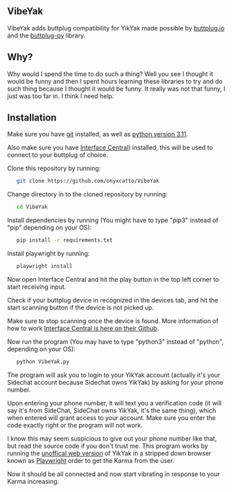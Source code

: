 ## VibeYak

VibeYak adds buttplug compatibility for YikYak made possible by [buttplug.io](https://buttplug.io/) and the [buttplug-py](https://github.com/Siege-Wizard/buttplug-py) library. 


## Why?
Why would I spend the time to do such a thing? Well you see I thought it would be funny and then I spent hours learning these libraries to try and do such thing because I thought it would be funny. It really was not that funny, I just was too far in. I think I need help.
## Installation

Make sure you have [git](https://git-scm.com/downloads) installed, as well as [python version 3.11](https://www.python.org/downloads/release/python-3110/).

Also make sure you have [Interface Central](https://intiface.com/central/)) installed, this will be used to connect to your buttplug of choice.

Clone this repository by running:
```bash
   git clone https://github.com/onyxcatto/VibeYak
```

Change directory in to the cloned repository by running:
```bash
   cd VibeYak
```
Install dependencies by running (You might have to type "pip3" instead of "pip" depending on your OS):
```bash
   pip install -r requirements.txt
```

Install playwright by running:
```bash
   playwright install
```

Now open Interface Central and hit the play button in the top left corner to start receiving input.

Check if your buttplug device in recognized in the devices tab, and hit the start scanning button if the device is not picked up. 

Make sure to stop scanning once the device is found. More information of how to work [Interface Central is here on their Github](https://github.com/intiface/intiface-central).

Now run the program (You may have to type "python3" instead of "python", depending on your OS):
```bash
   python VibeYak.py
```
The program will ask you to login to your YikYak account (actually it's your Sidechat account because Sidechat owns YikYak) by asking for your phone number. 

Upon entering your phone number, it will text you a verification code (it will say it's from SideChat, SideChat owns YikYak, it's the same thing), which when entered will grant access to your account. Make sure you enter the code exactly right or the program will not work.

I know this may seem suspicious to give out your phone number like that, but read the source code if you don't trust me. This program works by running the [unoffical web version](https://web.yikyak.pro/) of YikYak in a stripped down browser known as [Playwright](https://playwright.dev/) order to get the Karma from the user. 

Now it should be all connected and now start vibrating in response to your Karma increasing.
